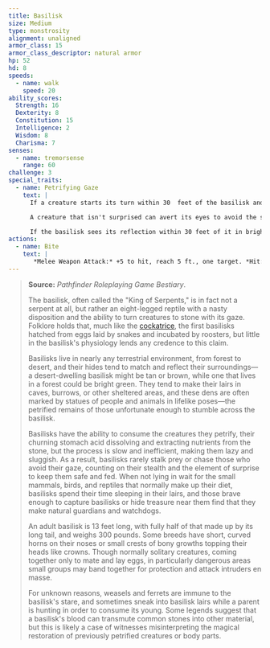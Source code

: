 ```yaml
---
title: Basilisk
size: Medium
type: monstrosity
alignment: unaligned
armor_class: 15
armor_class_descriptor: natural armor
hp: 52
hd: 8
speeds:
  - name: walk
    speed: 20
ability_scores:
  Strength: 16
  Dexterity: 8
  Constitution: 15
  Intelligence: 2
  Wisdom: 8
  Charisma: 7
senses:
  - name: tremorsense
    range: 60
challenge: 3
special_traits:
  - name: Petrifying Gaze
    text: |
      If a creature starts its turn within 30  feet of the basilisk and the two of them can see each other, the basilisk can force the creature to make a DC 12 Constitution saving throw if the basilisk isn't incapacitated. On a failed save, the creature magically begins to turn to stone and is restrained. It must repeat the saving throw at the end of its next turn. On a success, the effect ends. On a failure, the creature is petrified until freed by the *greater restoration* spell or other magic.

      A creature that isn't surprised can avert its eyes to avoid the saving throw at the start of its turn. If it does so, it can't see the basilisk until the start of its next turn, when it can avert its eyes again. If it looks at the basilisk in the meantime, it must immediately make the save.

      If the basilisk sees its reflection within 30 feet of it in bright light, it mistakes itself for a rival and targets itself with its gaze.
actions:
  - name: Bite
    text: |
       *Melee Weapon Attack:* +5 to hit, reach 5 ft., one target. *Hit:* 10 (2d6 + 3) piercing damage plus 7 (2d6) poison damage.
---
```


> **Source:** *Pathfinder Roleplaying Game Bestiary*.
>
> The basilisk, often called the "King of Serpents," is in fact not a serpent at all, but rather an eight-legged reptile with a nasty disposition and the ability to turn creatures to stone with its gaze. Folklore holds that, much like the [cockatrice](/monsters/cockatrice/), the first basilisks hatched from eggs laid by snakes and incubated by roosters, but little in the basilisk's physiology lends any credence to this claim.
>
> Basilisks live in nearly any terrestrial environment, from forest to desert, and their hides tend to match and reflect their surroundings—a desert-dwelling basilisk might be tan or brown, while one that lives in a forest could be bright green. They tend to make their lairs in caves, burrows, or other sheltered areas, and these dens are often marked by statues of people and animals in lifelike poses—the petrified remains of those unfortunate enough to stumble across the basilisk.
>
> Basilisks have the ability to consume the creatures they petrify, their churning stomach acid dissolving and extracting nutrients from the stone, but the process is slow and inefficient, making them lazy and sluggish. As a result, basilisks rarely stalk prey or chase those who avoid their gaze, counting on their stealth and the element of surprise to keep them safe and fed. When not lying in wait for the small mammals, birds, and reptiles that normally make up their diet, basilisks spend their time sleeping in their lairs, and those brave enough to capture basilisks or hide treasure near them find that they make natural guardians and watchdogs.
>
> An adult basilisk is 13 feet long, with fully half of that made up by its long tail, and weighs 300 pounds. Some breeds have short, curved horns on their noses or small crests of bony growths topping their heads like crowns. Though normally solitary creatures, coming together only to mate and lay eggs, in particularly dangerous areas small groups may band together for protection and attack intruders en masse.
>
> For unknown reasons, weasels and ferrets are immune to the basilisk's stare, and sometimes sneak into basilisk lairs while a parent is hunting in order to consume its young. Some legends suggest that a basilisk's blood can transmute common stones into other material, but this is likely a case of witnesses misinterpreting the magical restoration of previously petrified creatures or body parts.
